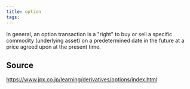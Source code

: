 ```yaml
---
title: option
tags: 
---
```


In general, an option transaction is a "right" to buy or sell a specific commodity (underlying asset) on a predetermined date in the future at a price agreed upon at the present time.

## Source
https://www.jpx.co.jp/learning/derivatives/options/index.html